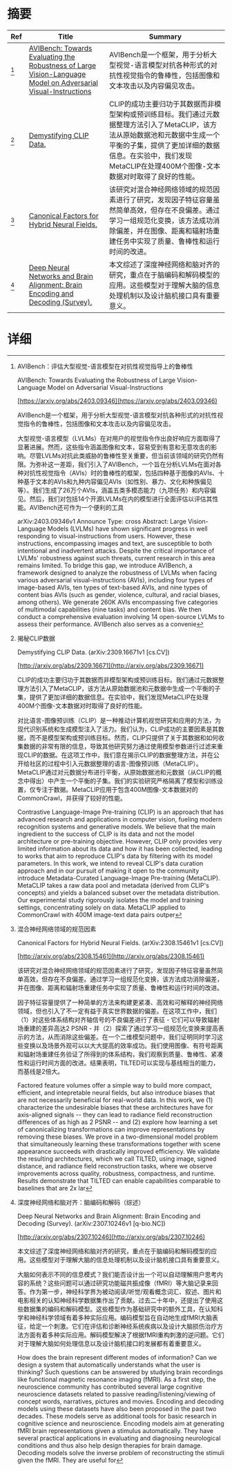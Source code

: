 # 摘要

| Ref | Title | Summary |
| --- | --- | --- |
| [^1] | [AVIBench: Towards Evaluating the Robustness of Large Vision-Language Model on Adversarial Visual-Instructions](https://arxiv.org/abs/2403.09346) | AVIBench是一个框架，用于分析大型视觉-语言模型对抗各种形式的对抗性视觉指令的鲁棒性，包括图像和文本攻击以及内容偏见攻击。 |
| [^2] | [Demystifying CLIP Data.](http://arxiv.org/abs/2309.16671) | CLIP的成功主要归功于其数据而非模型架构或预训练目标。我们通过元数据整理方法引入了MetaCLIP，该方法从原始数据池和元数据中生成一个平衡的子集，提供了更加详细的数据信息。在实验中，我们发现MetaCLIP在处理400M个图像-文本数据对时取得了良好的性能。 |
| [^3] | [Canonical Factors for Hybrid Neural Fields.](http://arxiv.org/abs/2308.15461) | 该研究对混合神经网络领域的规范因素进行了研究，发现因子特征容量虽然简单高效，但存在不良偏差。通过学习一组规范化变换，该方法成功消除偏差，并在图像、距离和辐射场重建任务中实现了质量、鲁棒性和运行时间的改进。 |
| [^4] | [Deep Neural Networks and Brain Alignment: Brain Encoding and Decoding (Survey).](http://arxiv.org/abs/2307.10246) | 本文综述了深度神经网络和脑对齐的研究，重点在于脑编码和解码模型的应用。这些模型对于理解大脑的信息处理机制以及设计脑机接口具有重要意义。 |

# 详细

[^1]: AVIBench：评估大型视觉-语言模型在对抗性视觉指导上的鲁棒性

    AVIBench: Towards Evaluating the Robustness of Large Vision-Language Model on Adversarial Visual-Instructions

    [https://arxiv.org/abs/2403.09346](https://arxiv.org/abs/2403.09346)

    AVIBench是一个框架，用于分析大型视觉-语言模型对抗各种形式的对抗性视觉指令的鲁棒性，包括图像和文本攻击以及内容偏见攻击。

    

    大型视觉-语言模型（LVLMs）在对用户的视觉指令作出良好响应方面取得了显著进展。然而，这些指令涵盖图像和文本，容易受到有意和无意攻击的影响。尽管LVLMs对抗此类威胁的鲁棒性至关重要，但当前该领域的研究仍然有限。为弥补这一差距，我们引入了AVIBench，一个旨在分析LVLMs在面对各种对抗性视觉指令（AVIs）时的鲁棒性的框架，包括四种基于图像的AVIs、十种基于文本的AVIs和九种内容偏见AVIs（如性别、暴力、文化和种族偏见等）。我们生成了26万个AVIs，涵盖五类多模态能力（九项任务）和内容偏见。然后，我们对包括14个开源LVLMs在内的模型进行全面评估以评估其性能。AVIBench还可作为一个便利的工具

    arXiv:2403.09346v1 Announce Type: cross  Abstract: Large Vision-Language Models (LVLMs) have shown significant progress in well responding to visual-instructions from users. However, these instructions, encompassing images and text, are susceptible to both intentional and inadvertent attacks. Despite the critical importance of LVLMs' robustness against such threats, current research in this area remains limited. To bridge this gap, we introduce AVIBench, a framework designed to analyze the robustness of LVLMs when facing various adversarial visual-instructions (AVIs), including four types of image-based AVIs, ten types of text-based AVIs, and nine types of content bias AVIs (such as gender, violence, cultural, and racial biases, among others). We generate 260K AVIs encompassing five categories of multimodal capabilities (nine tasks) and content bias. We then conduct a comprehensive evaluation involving 14 open-source LVLMs to assess their performance. AVIBench also serves as a convenie
    
[^2]: 揭秘CLIP数据

    Demystifying CLIP Data. (arXiv:2309.16671v1 [cs.CV])

    [http://arxiv.org/abs/2309.16671](http://arxiv.org/abs/2309.16671)

    CLIP的成功主要归功于其数据而非模型架构或预训练目标。我们通过元数据整理方法引入了MetaCLIP，该方法从原始数据池和元数据中生成一个平衡的子集，提供了更加详细的数据信息。在实验中，我们发现MetaCLIP在处理400M个图像-文本数据对时取得了良好的性能。

    

    对比语言-图像预训练（CLIP）是一种推动计算机视觉研究和应用的方法，为现代识别系统和生成模型注入了活力。我们认为，CLIP成功的主要因素是其数据，而不是模型架构或预训练目标。然而，CLIP只提供了关于其数据和如何收集数据的非常有限的信息，导致其他研究努力通过使用模型参数进行过滤来重现CLIP的数据。在这项工作中，我们意在揭示CLIP的数据整理方法，并在公开给社区的过程中引入元数据整理的语言-图像预训练（MetaCLIP）。MetaCLIP通过对元数据分布进行平衡，从原始数据池和元数据（从CLIP的概念中得出）中产生一个平衡的子集。我们的实验研究严格隔离了模型和训练设置，仅专注于数据。MetaCLIP应用于包含400M图像-文本数据对的CommonCrawl，并获得了较好的性能。

    Contrastive Language-Image Pre-training (CLIP) is an approach that has advanced research and applications in computer vision, fueling modern recognition systems and generative models. We believe that the main ingredient to the success of CLIP is its data and not the model architecture or pre-training objective. However, CLIP only provides very limited information about its data and how it has been collected, leading to works that aim to reproduce CLIP's data by filtering with its model parameters. In this work, we intend to reveal CLIP's data curation approach and in our pursuit of making it open to the community introduce Metadata-Curated Language-Image Pre-training (MetaCLIP). MetaCLIP takes a raw data pool and metadata (derived from CLIP's concepts) and yields a balanced subset over the metadata distribution. Our experimental study rigorously isolates the model and training settings, concentrating solely on data. MetaCLIP applied to CommonCrawl with 400M image-text data pairs outper
    
[^3]: 混合神经网络领域的规范因素

    Canonical Factors for Hybrid Neural Fields. (arXiv:2308.15461v1 [cs.CV])

    [http://arxiv.org/abs/2308.15461](http://arxiv.org/abs/2308.15461)

    该研究对混合神经网络领域的规范因素进行了研究，发现因子特征容量虽然简单高效，但存在不良偏差。通过学习一组规范化变换，该方法成功消除偏差，并在图像、距离和辐射场重建任务中实现了质量、鲁棒性和运行时间的改进。

    

    因子特征容量提供了一种简单的方法来构建更紧凑、高效和可解释的神经网络领域，但也引入了不一定有益于真实世界数据的偏差。在这项工作中，我们（1）对这些体系结构对齐轴信号的不良偏差进行了表征 - 它们可以导致辐射场重建的差异高达2 PSNR - 并（2）探索了通过学习一组规范化变换来提高表示的方法，从而消除这些偏差。在一个二维模型问题中，我们证明同时学习这些变换以及场景外观可以以大大提高的效率成功。我们使用图像、有符号距离和辐射场重建任务验证了所得到的体系结构，我们观察到质量、鲁棒性、紧凑性和运行时间方面的改进。结果表明，TILTED可以实现与基线相当的能力，而基线是2倍大。

    Factored feature volumes offer a simple way to build more compact, efficient, and intepretable neural fields, but also introduce biases that are not necessarily beneficial for real-world data. In this work, we (1) characterize the undesirable biases that these architectures have for axis-aligned signals -- they can lead to radiance field reconstruction differences of as high as 2 PSNR -- and (2) explore how learning a set of canonicalizing transformations can improve representations by removing these biases. We prove in a two-dimensional model problem that simultaneously learning these transformations together with scene appearance succeeds with drastically improved efficiency. We validate the resulting architectures, which we call TILTED, using image, signed distance, and radiance field reconstruction tasks, where we observe improvements across quality, robustness, compactness, and runtime. Results demonstrate that TILTED can enable capabilities comparable to baselines that are 2x lar
    
[^4]: 深度神经网络和脑对齐：脑编码和解码（综述）

    Deep Neural Networks and Brain Alignment: Brain Encoding and Decoding (Survey). (arXiv:2307.10246v1 [q-bio.NC])

    [http://arxiv.org/abs/2307.10246](http://arxiv.org/abs/2307.10246)

    本文综述了深度神经网络和脑对齐的研究，重点在于脑编码和解码模型的应用。这些模型对于理解大脑的信息处理机制以及设计脑机接口具有重要意义。

    

    大脑如何表示不同的信息模式？我们能否设计出一个可以自动理解用户思考内容的系统？这些问题可以通过研究功能磁共振成像（fMRI）等大脑记录来回答。作为第一步，神经科学界为被动阅读/听觉/观看概念词汇、叙述、图片和电影相关的认知神经科学数据集作出了贡献。过去二十年中，还提出了使用这些数据集的编码和解码模型。这些模型作为基础研究中的额外工具，在认知科学和神经科学领域有着多种实际应用。编码模型旨在自动地生成fMRI大脑表征，给定一个刺激。它们在评估和诊断神经系统疾病以及设计大脑损伤治疗方法方面有着多种实际应用。解码模型解决了根据fMRI重构刺激的逆问题。它们对于理解大脑如何处理信息以及设计脑机接口的发展都有着重要意义。

    How does the brain represent different modes of information? Can we design a system that automatically understands what the user is thinking? Such questions can be answered by studying brain recordings like functional magnetic resonance imaging (fMRI). As a first step, the neuroscience community has contributed several large cognitive neuroscience datasets related to passive reading/listening/viewing of concept words, narratives, pictures and movies. Encoding and decoding models using these datasets have also been proposed in the past two decades. These models serve as additional tools for basic research in cognitive science and neuroscience. Encoding models aim at generating fMRI brain representations given a stimulus automatically. They have several practical applications in evaluating and diagnosing neurological conditions and thus also help design therapies for brain damage. Decoding models solve the inverse problem of reconstructing the stimuli given the fMRI. They are useful for 
    

